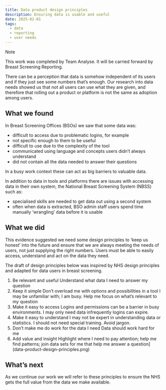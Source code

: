 ```yaml
---
title: Data product design principles
description: Ensuring data is usable and useful
date: 2025-02-01
tags:
  - data
  - reporting
  - user needs
---
```


> [!NOTE]
> This work was completed by Team Analyse. It will be carried forward by Breast Screening Reporting.

There can be a perception that data is somehow independent of its users and if they just see some numbers that’s enough. Our research into data needs showed us that not all users can use what they are given, and therefore that rolling out a product or platform is not the same as adoption among users.

## What we found

In Breast Screening Offices (BSOs) we saw that some data was:

- difficult to access due to problematic logins, for example
- not specific enough to them to be useful
- difficult to use due to the complexity of the tool
- communicated using language and concepts users didn’t always understand
- did not contain all the data needed to answer their questions

In a busy work context these can act as big barriers to valuable data.

In addition to data in tools and platforms there are issues with accessing data in their own system, the National Breast Screening System (NBSS) such as:

- specialised skills are needed to get data out using a second system
- often when data is extracted, BSO admin staff users spend time manually ‘wrangling’ data before it is usable

## What we did

This evidence suggested we need some design principles to ‘keep us honest’ into the future and ensure that we are always meeting the needs of users, not just supplying the right numbers. Users must be able to easily access, understand and act on the data they need.

The draft of design principles below was inspired by NHS design principles and adapted for data users in breast screening.

1. Be relevant and useful
   Understand what data I need to answer my question
2. Keep it simple
   Don’t overload me with options and possibilities in a tool I may be unfamiliar with; I am busy. Help me focus on what’s relevant to my question
3. Make it easy to access
   Logins and permissions can be a barrier in busy environments. I may only need data infrequently logins can expire.
4. Make it easy to understand
   I may not be expert in understanding data or statistics. I should not need special training. Avoid jargon.
5. Don’t make me do work for the data I need
   Data should work hard for me
6. Add value and insight
   Highlight where I need to pay attention; help me find patterns; join data sets for me that help me answer a question](data-product-design-principles.png)

## What’s next

As we continue our work we will refer to these principles to ensure the NHS gets the full value from the data we make available.
